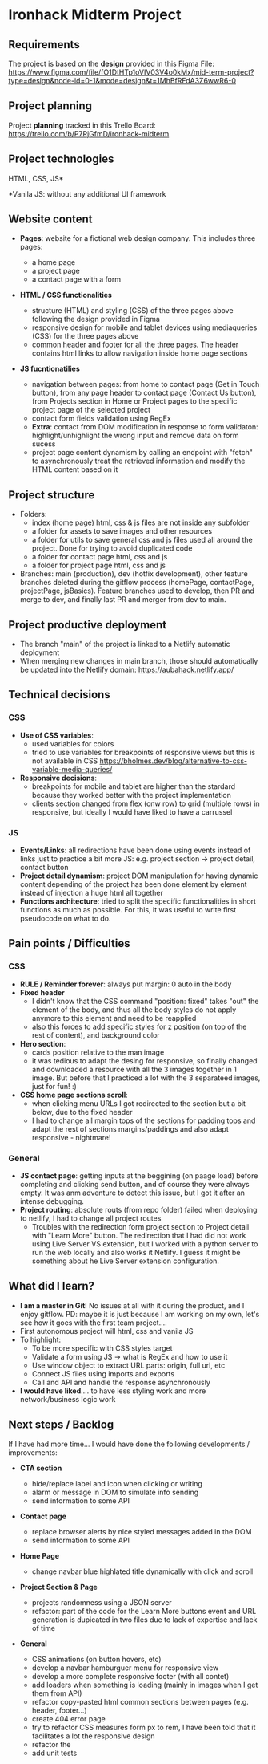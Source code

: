 # Ironhack Midterm Project

## Requirements
The project is based on the **design** provided in this Figma File: https://www.figma.com/file/fO1DtHTp1oVIV03V4o0kMx/mid-term-project?type=design&node-id=0-1&mode=design&t=1MhBfRFdA3Z6wwR6-0

## Project planning
Project **planning** tracked in this Trello Board: https://trello.com/b/P7RjGfmD/ironhack-midterm

## Project technologies
HTML, CSS, JS*

*Vanila JS: without any additional UI framework

## Website content
- **Pages**: website for a fictional web design company. This includes three pages:
    - a home page
    - a project page
    - a contact page with a form

- **HTML / CSS functionalities**
    - structure (HTML) and styling (CSS) of the three pages above following the design provided in Figma
    - responsive design for mobile and tablet devices using mediaqueries (CSS) for the three pages above
    - common header and footer for all the three pages. The header contains html links to allow navigation inside home page sections
      
- **JS fucntionatilies**
    - navigation between pages: from home to contact page (Get in Touch button), from any page header to contact page (Contact Us button), from Projects section in Home or Project pages to the specific project page of the selected project
    - contact form fields validation using RegEx
    - **Extra**: contact from DOM modification in response to form validaton: highlight/unhighlight the wrong input and remove data on form sucess
    - project page content dynamism by calling an endpoint with "fetch" to asynchronously treat the retrieved information and modify the HTML content based on it

## Project structure
- Folders:
    - index (home page) html, css & js files are not inside any subfolder
    - a folder for assets to save images and other resources
    - a folder for utils to save general css and js files used all around the project. Done for trying to avoid duplicated code
    - a folder for contact page html, css and js
    - a folder for project page html, css and js
- Branches: main (production), dev (hotfix development), other feature branches deleted during the gitflow process (homePage, contactPage, projectPage, jsBasics). Feature branches used to develop, then PR and merge to dev, and finally last PR and merger from dev to main.

## Project productive deployment
- The branch "main" of the project is linked to a Netlify automatic deployment
- When merging new changes in main branch, those should automatically be updated into the Netlify domain: https://aubahack.netlify.app/

## Technical decisions
### CSS
- **Use of CSS variables**:
    - used variables for colors
    - tried to use variables for breakpoints of responsive views but this is not available in CSS https://bholmes.dev/blog/alternative-to-css-variable-media-queries/ 
- **Responsive decisions**:
    - breakpoints for mobile and tablet are higher than the stardard because they worked better with the project implementation
    - clients section changed from flex (onw row) to grid (multiple rows) in responsive, but ideally I would have liked to have a carrussel
 
### JS
- **Events/Links**: all redirections have been done using events instead of links just to practice a bit more JS: e.g. project section -> project detail, contact button
- **Project detail dynamism**: project DOM manipulation for having dynamic content depending of the project has been done element by element instead of injection a huge html all together
- **Functions architecture**: tried to split the specific functionalities in short functions as much as possible. For this, it was useful to write first pseudocode on what to do.


## Pain points / Difficulties
### CSS
- **RULE / Reminder forever**: always put margin: 0 auto in the body
- **Fixed header**
    - I didn't know that the CSS command "position: fixed" takes "out" the element of the body, and thus all the body styles do not apply anymore to this element and need to be reapplied
    - also this forces to add specific styles for z position (on top of the rest of content), and background color
- **Hero section**:
    - cards position relative to the man image
    - it was tedious to adapt the desing for responsive, so finally changed and downloaded a resource with all the 3 images together in 1 image. But before that I practiced a lot with the 3 separateed images, just for fun! :)
- **CSS home page sections scroll**:
    - when clicking menu URLs I got redirected to the section but a bit below, due to the fixed header
    - I had to change all margin tops of the sections for padding tops and adapt the rest of sections margins/paddings and also adapt responsive - nightmare!
 
### General
- **JS contact page**: getting inputs at the beggining (on paage load) before completing and clicking send button, and of course they were always empty. It was anm adventure to detect this issue, but I got it after an intense debugging.
- **Project routing**: absolute routs (from repo folder) failed when deploying to netlify, I had to change all project routes
    - Troubles with the redirection form project section to Project detail with "Learn More" button. The redirection that I had did not work using Live Server VS extension, but I worked with a python server to run the web locally and also works it Netlify. I guess it might be something about he Live Server extension configuration.


## What did I learn?
- **I am a master in Git**! No issues at all with it during the product, and I enjoy gitflow. PD: maybe it is just because I am working on my own, let's see how it goes with the first team project....
- First autonomous project will html, css and vanila JS
- To highlight:
    - To be more specific with CSS styles target
    - Validate a form using JS -> what is RegEx and how to use it
    - Use window object to extract URL parts: origin, full url, etc
    - Connect JS files using imports and exports
    - Call and API and handle the response asynchronously
- **I would have liked**.... to have less styling work and more network/business logic work

## Next steps / Backlog

If I have had more time... I would have done the following developments / improvements:

- **CTA section**
    - hide/replace label and icon when clicking or writing
    - alarm or message in DOM to simulate info sending
    - send information to some API
 
- **Contact page**
    - replace browser alerts by nice styled messages added in the DOM
    - send information to some API

- **Home Page**
    - change navbar blue highlated title dynamically with click and scroll
 
- **Project Section & Page**
    - projects randomness using a JSON server
    - refactor: part of the code for the Learn More buttons event and URL generation is dupicated in two files due to lack of expertise and lack of time
 
- **General**
    - CSS animations (on button hovers, etc)
    - develop a navbar hamburguer menu for responsive view
    - develop a more complete responsive footer (with all contet)
    - add loaders when something is loading (mainly in images when I get them from API)
    - refactor copy-pasted html common sections between pages (e.g. header, footer...)
    - create 404 error page
    - try to refactor CSS measures form px to rem, I have been told that it facilitates a lot the responsive design
    - refactor the 
    - add unit tests

